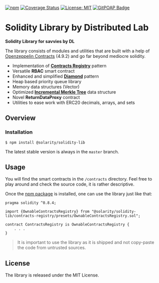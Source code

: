 [![npm](https://img.shields.io/npm/v/@solarity/solidity-lib.svg)](https://www.npmjs.com/package/@solarity/solidity-lib)
[![Coverage Status](https://codecov.io/gh/dl-solarity/solidity-lib/graph/badge.svg)](https://codecov.io/gh/dl-solarity/solidity-lib)
[![License: MIT](https://img.shields.io/badge/License-MIT-yellow.svg)](https://opensource.org/licenses/MIT)
[![GitPOAP Badge](https://public-api.gitpoap.io/v1/repo/dl-solarity/solidity-lib/badge)](https://www.gitpoap.io/gh/dl-solarity/solidity-lib)

# Solidity Library by Distributed Lab

**Solidity Library for savvies by DL**

The library consists of modules and utilities that are built with a help of [Openzeppelin Contracts](https://github.com/OpenZeppelin/openzeppelin-contracts) (4.9.2) and go far beyond mediocre solidity.

- Implementation of [**Contracts Registry**](https://eips.ethereum.org/EIPS/eip-6224) pattern
- Versatile **RBAC** smart contract
- Enhanced and simplified [**Diamond**](https://eips.ethereum.org/EIPS/eip-2535) pattern
- Heap based priority queue library
- Memory data structures (Vector)
- Optimized [**Incremental Merkle Tree**](https://github.com/runtimeverification/deposit-contract-verification/blob/master/deposit-contract-verification.pdf) data structure
- Novel **ReturnDataProxy** contract
- Utilities to ease work with ERC20 decimals, arrays, and sets

## Overview

### Installation

```console
$ npm install @solarity/solidity-lib
```

The latest stable version is always in the `master` branch.

## Usage

You will find the smart contracts in the `/contracts` directory. Feel free to play around and check the source code, it is rather descriptive.

Once the [npm package](https://www.npmjs.com/package/@solarity/solidity-lib) is installed, one can use the library just like that:

```solidity
pragma solidity ^0.8.4;

import {OwnableContractsRegistry} from "@solarity/solidity-lib/contracts-registry/presets/OwnableContractsRegistry.sol";

contract ContractsRegistry is OwnableContractsRegistry {
    . . .
}
```

> It is important to use the library as it is shipped and not copy-paste the code from untrusted sources.

## License

The library is released under the MIT License.
